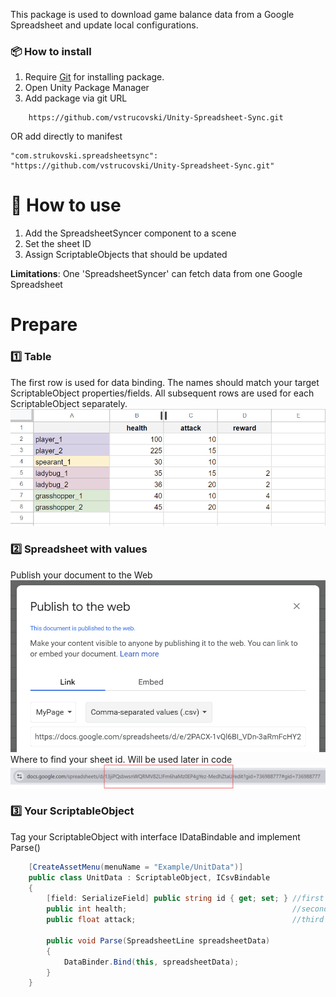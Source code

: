 This package is used to download game balance data from a Google Spreadsheet and update local configurations.

### 📦 How to install
1. Require [Git](https://git-scm.com/) for installing package.
2. Open Unity Package Manager
3. Add package via git URL 
```
    https://github.com/vstrucovski/Unity-Spreadsheet-Sync.git
```
OR add directly to manifest
```
"com.strukovski.spreadsheetsync": "https://github.com/vstrucovski/Unity-Spreadsheet-Sync.git"
```

# 🧾 How to use
1. Add the SpreadsheetSyncer component to a scene
2. Set the sheet ID
3. Assign ScriptableObjects that should be updated

**Limitations**:
One 'SpreadsheetSyncer' can fetch data from one Google Spreadsheet

# Prepare
### 1️⃣ Table
The first row is used for data binding. The names should match your target ScriptableObject properties/fields.
All subsequent rows are used for each ScriptableObject separately.
![](Documentation/howTo_prepareTable.png)

### 2️⃣ Spreadsheet with values
Publish your document to the Web
![publish](Documentation/howTo_publish.png)
Where to find your sheet id. Will be used later in code
![screenshot](Documentation/howTo_findSheetId.png)

### 3️⃣ Your ScriptableObject
Tag your ScriptableObject with interface IDataBindable and implement Parse()
```cs
    [CreateAssetMenu(menuName = "Example/UnitData")]
    public class UnitData : ScriptableObject, ICsvBindable
    {
        [field: SerializeField] public string id { get; set; } //first column
        public int health;                                     //second column
        public float attack;                                   //third column

        public void Parse(SpreadsheetLine spreadsheetData)
        {
            DataBinder.Bind(this, spreadsheetData);
        }
    }
```

